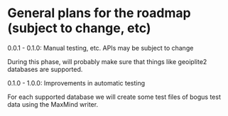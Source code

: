 General plans for the roadmap (subject to change, etc)
======================

0.0.1 - 0.1.0:  Manual testing, etc.  APIs may be subject to change

During this phase, will probably make sure that things like geoiplite2
databases are supported.

0.1.0 - 1.0.0:  Improvements in automatic testing

For each supported database we will create some test files of bogus
test data using the MaxMind writer.
